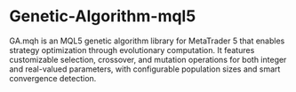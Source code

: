 # Genetic-Algorithm-mql5
GA.mqh is an MQL5 genetic algorithm library for MetaTrader 5 that enables strategy optimization through evolutionary computation. It features customizable selection, crossover, and mutation operations for both integer and real-valued parameters, with configurable population sizes and smart convergence detection.
